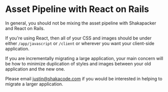 # Asset Pipeline with React on Rails

In general, you should not be mixing the asset pipeline with Shakapacker and React on Rails.

If you're using React, then all of your CSS and images should be under either `/app/javascript` or
`/client` or wherever you want your client-side application.

If you are incrementally migrating a large application, your main concern will be how to minimize
duplication of styles and images between your old application and the new one.

Please email [justin@shakacode.com](mailto:justin@shakacode.com) if you would be interested in helping
to migrate a larger application.
